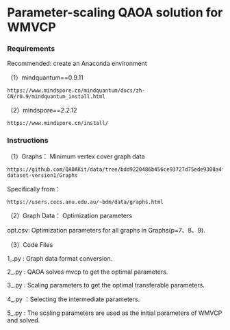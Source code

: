 # Parameter-scaling QAOA solution for WMVCP


### Requirements

Recommended:  create an Anaconda environment

（1）mindquantum==0.9.11

    https://www.mindspore.cn/mindquantum/docs/zh-CN/r0.9/mindquantum_install.html

（2）mindspore==2.2.12

    https://www.mindspore.cn/install/


### Instructions

（1）Graphs： Minimum vertex cover graph data

    https://github.com/QAOAKit/data/tree/bdd9220486b456ce93727d75ede9308a4fc8a9c8/qaoa-dataset-version1/Graphs

Specifically from：

    https://users.cecs.anu.edu.au/~bdm/data/graphs.html

（2）Graph Data： Optimization parameters

opt.csv: Optimization parameters for all graphs in Graphs(p=7、8、9).

（3）Code Files

1_.py : Graph data format conversion.

2_.py : QAOA solves mvcp to get the optimal parameters.

3_.py : Scaling parameters to get the optimal transferable parameters.

4_.py ：Selecting the intermediate parameters.

5_.py : The scaling parameters are used as the initial parameters of WMVCP and solved.

